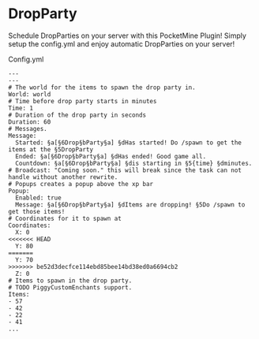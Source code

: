 # DropParty
Schedule DropParties on your server with this PocketMine Plugin!
Simply setup the config.yml and enjoy automatic DropParties on your server!


Config.yml
```
---
---
# The world for the items to spawn the drop party in.
World: world
# Time before drop party starts in minutes
Time: 1
# Duration of the drop party in seconds
Duration: 60
# Messages.
Message:
  Started: §a[§6Drop§bParty§a] §dHas started! Do /spawn to get the items at the §5DropParty
  Ended: §a[§6Drop§bParty§a] §dHas ended! Good game all.
  Countdown: §a[§6Drop§bParty§a] §dis starting in §5{time} §dminutes.
# Broadcast: "Coming soon." this will break since the task can not handle without another rewrite.
# Popups creates a popup above the xp bar
Popup:
  Enabled: true
  Message: §a[§6Drop§bParty§a] §dItems are dropping! §5Do /spawn to get those items!
# Coordinates for it to spawn at
Coordinates:
  X: 0
<<<<<<< HEAD
  Y: 80
=======
  Y: 70
>>>>>>> be52d3decfce114ebd85bee14bd38ed0a6694cb2
  Z: 0
# Items to spawn in the drop party.
# TODO PiggyCustomEnchants support.
Items:
- 57
- 42
- 22
- 41
...

```

